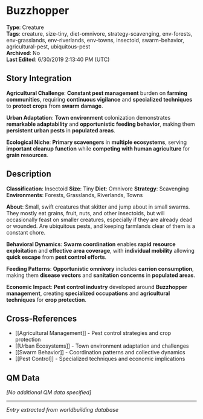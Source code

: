# Buzzhopper

**Type**: Creature  
**Tags**: creature, size-tiny, diet-omnivore, strategy-scavenging, env-forests, env-grasslands, env-riverlands, env-towns, insectoid, swarm-behavior, agricultural-pest, ubiquitous-pest  
**Archived**: No  
**Last Edited**: 6/30/2019 2:13:40 PM (UTC)

## Story Integration
**Agricultural Challenge**: **Constant pest management** burden on **farming communities**, requiring **continuous vigilance** and **specialized techniques** to **protect crops** from **swarm damage**.

**Urban Adaptation**: **Town environment** colonization demonstrates **remarkable adaptability** and **opportunistic feeding behavior**, making them **persistent urban pests** in **populated areas**.

**Ecological Niche**: **Primary scavengers** in **multiple ecosystems**, serving **important cleanup function** while **competing with human agriculture** for **grain resources**.

## Description
**Classification**:
Insectoid
**Size**:
Tiny
**Diet**:
Omnivore
**Strategy**:
Scavenging
**Environments**:
Forests, Grasslands, Riverlands, Towns

**About**:
Small, swift creatures that skitter and jump about in small swarms. They mostly eat grains, fruit, nuts, and other insectoids, but will occasionally feast on smaller creatures, especially if they are already dead or wounded. Are ubiquitous pests, and keeping farmlands clear of them is a constant chore.

**Behavioral Dynamics**: **Swarm coordination** enables **rapid resource exploitation** and **effective area coverage**, with **individual mobility** allowing **quick escape** from **pest control efforts**.

**Feeding Patterns**: **Opportunistic omnivory** includes **carrion consumption**, making them **disease vectors** and **sanitation concerns** in **populated areas**.

**Economic Impact**: **Pest control industry** developed around **Buzzhopper management**, creating **specialized occupations** and **agricultural techniques** for **crop protection**.

## Cross-References
- [[Agricultural Management]] - Pest control strategies and crop protection
- [[Urban Ecosystems]] - Town environment adaptation and challenges
- [[Swarm Behavior]] - Coordination patterns and collective dynamics
- [[Pest Control]] - Specialized techniques and economic implications

## QM Data
*[No additional QM data specified]*

---
*Entry extracted from worldbuilding database*
